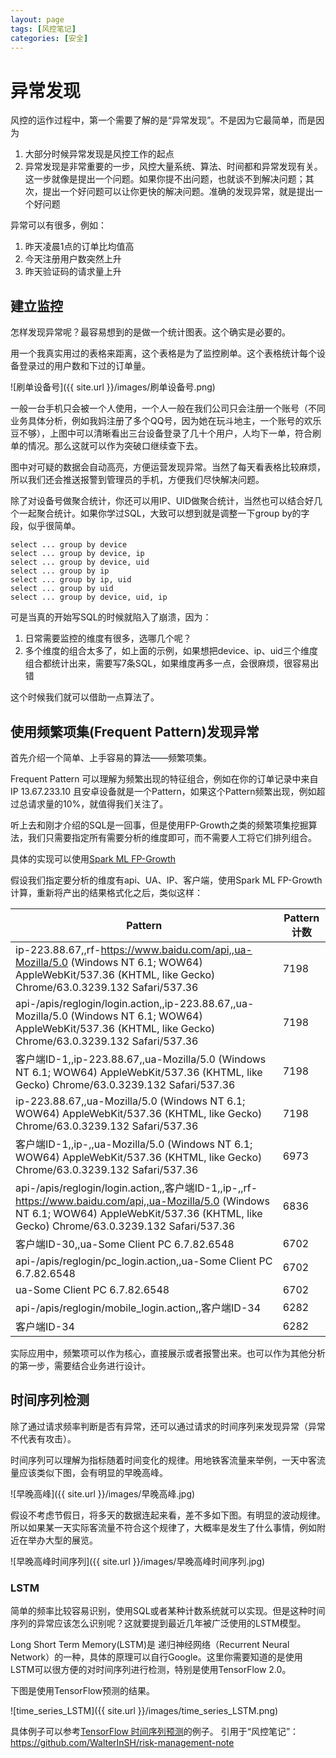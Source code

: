```yaml
---
layout: page
tags: [风控笔记]
categories: [安全]
---
```

# 异常发现

风控的运作过程中，第一个需要了解的是“异常发现”。不是因为它最简单，而是因为
1. 大部分时候异常发现是风控工作的起点
2. 异常发现是非常重要的一步，风控大量系统、算法、时间都和异常发现有关。这一步就像是提出一个问题。如果你提不出问题，也就谈不到解决问题；其次，提出一个好问题可以让你更快的解决问题。准确的发现异常，就是提出一个好问题

异常可以有很多，例如：
1. 昨天凌晨1点的订单比均值高
2. 今天注册用户数突然上升
3. 昨天验证码的请求量上升

## 建立监控

怎样发现异常呢？最容易想到的是做一个统计图表。这个确实是必要的。

用一个我真实用过的表格来距离，这个表格是为了监控刷单。这个表格统计每个设备登录过的用户数和下过的订单量。

![刷单设备号]({{ site.url }}/images/刷单设备号.png)

一般一台手机只会被一个人使用，一个人一般在我们公司只会注册一个账号（不同业务具体分析，例如我妈注册了多个QQ号，因为她在玩斗地主，一个账号的欢乐豆不够），上图中可以清晰看出三台设备登录了几十个用户，人均下一单，符合刷单的情况。那么这就可以作为突破口继续查下去。

图中对可疑的数据会自动高亮，方便运营发现异常。当然了每天看表格比较麻烦，所以我们还会推送报警到管理员的手机，方便我们尽快解决问题。

除了对设备号做聚合统计，你还可以用IP、UID做聚合统计，当然也可以结合好几个一起聚合统计。如果你学过SQL，大致可以想到就是调整一下group by的字段，似乎很简单。

```
select ... group by device
select ... group by device, ip
select ... group by device, uid
select ... group by ip
select ... group by ip, uid
select ... group by uid
select ... group by device, uid, ip
```

可是当真的开始写SQL的时候就陷入了崩溃，因为：
1. 日常需要监控的维度有很多，选哪几个呢？
2. 多个维度的组合太多了，如上面的示例，如果想把device、ip、uid三个维度组合都统计出来，需要写7条SQL，如果维度再多一点，会很麻烦，很容易出错

这个时候我们就可以借助一点算法了。

## 使用频繁项集(Frequent Pattern)发现异常

首先介绍一个简单、上手容易的算法——频繁项集。

Frequent Pattern 可以理解为频繁出现的特征组合，例如在你的订单记录中来自IP 13.67.233.10 且安卓设备就是一个Pattern，如果这个Pattern频繁出现，例如超过总请求量的10%，就值得我们关注了。

听上去和刚才介绍的SQL是一回事，但是使用FP-Growth之类的频繁项集挖掘算法，我们只需要指定所有需要分析的维度即可，而不需要人工将它们排列组合。

具体的实现可以使用[Spark ML FP-Growth](https://spark.apache.org/docs/l客户端IDest/ml-frequent-p客户端IDtern-mining.html#fp-growth)

假设我们指定要分析的维度有api、UA、IP、客户端，使用Spark ML FP-Growth计算，重新将产出的结果格式化之后，类似这样：

| Pattern                                                                                                                                                                                                      | Pattern 计数 |
|--------------------------------------------------------------------------------------------------------------------------------------------------------------------------------------------------------------|---------------|
| ip-223.88.67,,rf-https://www.baidu.com/api,,ua-Mozilla/5.0 (Windows NT 6.1; WOW64) AppleWebKit/537.36 (KHTML, like Gecko) Chrome/63.0.3239.132 Safari/537.36                               | 7198          |
| api-/apis/reglogin/login.action,,ip-223.88.67,,ua-Mozilla/5.0 (Windows NT 6.1; WOW64) AppleWebKit/537.36 (KHTML, like Gecko) Chrome/63.0.3239.132 Safari/537.36                                              | 7198          |
| 客户端ID-1,,ip-223.88.67,,ua-Mozilla/5.0 (Windows NT 6.1; WOW64) AppleWebKit/537.36 (KHTML, like Gecko) Chrome/63.0.3239.132 Safari/537.36                                                                         | 7198          |
| ip-223.88.67,,ua-Mozilla/5.0 (Windows NT 6.1; WOW64) AppleWebKit/537.36 (KHTML, like Gecko) Chrome/63.0.3239.132 Safari/537.36                                                                               | 7198          |
| 客户端ID-1,,ip-,,ua-Mozilla/5.0 (Windows NT 6.1; WOW64) AppleWebKit/537.36 (KHTML, like Gecko) Chrome/63.0.3239.132 Safari/537.36                                                                                  | 6973          |
| api-/apis/reglogin/login.action,,客户端ID-1,,ip-,,rf-https://www.baidu.com/api,,ua-Mozilla/5.0 (Windows NT 6.1; WOW64) AppleWebKit/537.36 (KHTML, like Gecko) Chrome/63.0.3239.132 Safari/537.36 | 6836          |
| 客户端ID-30,,ua-Some Client PC 6.7.82.6548                                                                                                                                                                    | 6702          |
| api-/apis/reglogin/pc_login.action,,ua-Some Client PC 6.7.82.6548                                                                                                                                       | 6702          |
| ua-Some Client PC 6.7.82.6548                                                                                                                                                                           | 6702          |
| api-/apis/reglogin/mobile_login.action,,客户端ID-34                                                                                                                                                                | 6282          |
| 客户端ID-34                                                                                                                                                                                                        | 6282          |

实际应用中，频繁项可以作为核心，直接展示或者报警出来。也可以作为其他分析的第一步，需要结合业务进行设计。

## 时间序列检测

除了通过请求频率判断是否有异常，还可以通过请求的时间序列来发现异常（异常不代表有攻击）。

时间序列可以理解为指标随着时间变化的规律。用地铁客流量来举例，一天中客流量应该类似下图，会有明显的早晚高峰。

![早晚高峰]({{ site.url }}/images/早晚高峰.jpg)

假设不考虑节假日，将多天的数据连起来看，差不多如下图。有明显的波动规律。所以如果某一天实际客流量不符合这个规律了，大概率是发生了什么事情，例如附近在举办大型的展览。

![早晚高峰时间序列]({{ site.url }}/images/早晚高峰时间序列.jpg)

### LSTM

简单的频率比较容易识别，使用SQL或者某种计数系统就可以实现。但是这种时间序列的异常应该怎么识别呢？这就要提到最近几年被广泛使用的LSTM模型。

Long Short Term Memory(LSTM)是 递归神经网络（Recurrent Neural Network）的一种，具体的原理可以自行Google。这里你需要知道的是使用LSTM可以很方便的对时间序列进行检测，特别是使用TensorFlow 2.0。

下图是使用TensorFlow预测的结果。

![time_series_LSTM]({{ site.url }}/images/time_series_LSTM.png)

具体例子可以参考[TensorFlow 时间序列预测](https://www.tensorflow.org/tutorials/structured_d客户端IDa/time_series)的例子。
引用于“风控笔记”：https://github.com/WalterInSH/risk-management-note
